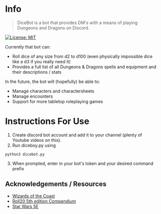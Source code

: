 # Info
> DiceBot is a bot that provides DM's with a means of playing Dungeons and Dragons on Discord. 

[![License: MIT](https://img.shields.io/badge/License-MIT-yellow.svg)](https://opensource.org/licenses/MIT)

Currently that bot can:
 - Roll dice of any size from d2 to d100 (even physically impossible dice like a d3 if you really need it)
 - Provides a full list of all Dungeons & Dragons spells and equipment and their descriptions / stats

In the future, the bot will (hopefully) be able to:
 - Manage characters and charactersheets
 - Manage encounters
 - Support for more tabletop roleplaying games

# Instructions For Use
1. Create discord bot account and add it to your channel (plenty of Youtube videos on this).
2. Run diceboy.py using
```
python3 dicebot.py
```
3. When prompted, enter in your bot's token and your desired command prefix


## Acknowledgements / Resources
- [Wizards of the Coast](https://dnd.wizards.com/)
- [Roll20 5th edition Compendium](https://roll20.net/compendium/dnd5e/CategoryIndex%3ARules#content)
- [Star Wars 5E](https://sw5e.com/)

